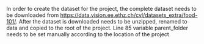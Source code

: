 In order to create the dataset for the project, the complete dataset needs to be
downloaded from https://data.vision.ee.ethz.ch/cvl/datasets_extra/food-101/.
After the dataset is downloaded needs to be unzipped, renamed to data and copied to
the root of the project.
Line 85 variable parent_folder needs to be set manually according to the location
of the project
